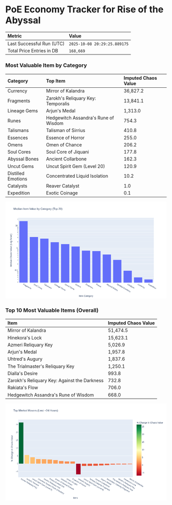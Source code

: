 # PoE Economy Tracker for Rise of the Abyssal

<!-- START_MAINTENANCE -->
| Metric | Value |
|:---|:---|
| Last Successful Run (UTC) | `2025-10-08 20:29:25.889175` |
| Total Price Entries in DB | `168,669` |

<!-- END_MAINTENANCE -->

<!-- START_DATAFRAME_DEBUG -->
<!-- END_DATAFRAME_DEBUG -->

<!-- START_CATEGORY_ANALYSIS -->
### Most Valuable Item by Category
| Category | Top Item | Imputed Chaos Value |
| :--- | :--- | :--- |
| Currency | Mirror of Kalandra | 36,827.2 |
| Fragments | Zarokh's Reliquary Key: Temporalis | 13,841.1 |
| Lineage Gems | Arjun's Medal | 1,313.0 |
| Runes | Hedgewitch Assandra's Rune of Wisdom | 754.3 |
| Talismans | Talisman of Sirrius | 410.8 |
| Essences | Essence of Horror | 255.0 |
| Omens | Omen of Chance | 206.2 |
| Soul Cores | Soul Core of Jiquani | 177.8 |
| Abyssal Bones | Ancient Collarbone | 162.3 |
| Uncut Gems | Uncut Spirit Gem (Level 20) | 120.9 |
| Distilled Emotions | Concentrated Liquid Isolation | 10.2 |
| Catalysts | Reaver Catalyst | 1.0 |
| Expedition | Exotic Coinage | 0.1 |


![Category Analysis Chart](charts/category_analysis.png)
<!-- END_ANALYSIS -->

<!-- START_ANALYSIS -->
### Top 10 Most Valuable Items (Overall)
| Item | Imputed Chaos Value |
| :--- | :--- |
| Mirror of Kalandra | 51,474.5 |
| Hinekora's Lock | 15,623.1 |
| Azmeri Reliquary Key | 5,026.9 |
| Arjun's Medal | 1,957.8 |
| Uhtred's Augury | 1,837.6 |
| The Trialmaster's Reliquary Key | 1,250.1 |
| Dialla's Desire | 993.8 |
| Zarokh's Reliquary Key: Against the Darkness | 732.8 |
| Rakiata's Flow | 706.0 |
| Hedgewitch Assandra's Rune of Wisdom | 668.0 |


![Market Movers Chart](charts/market_movers.png)
<!-- END_ANALYSIS -->
